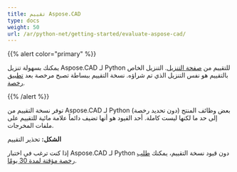 ```yaml
---
title: تقييم Aspose.CAD
type: docs
weight: 50
url: /ar/python-net/getting-started/evaluate-aspose-cad/
---
```


{{% alert color="primary" %}}

يمكنك بسهولة تنزيل Aspose.CAD لـ Python للتقييم من [صفحة التنزيل](https://downloads.aspose.com/cad/python-net). التنزيل الخاص بالتقييم هو نفس التنزيل الذي تم شراؤه. نسخة التقييم ببساطة تصبح مرخصة بعد [تطبيق رخصة](/cad/python-net/licensing/).

{{% /alert %}}

توفر نسخة التقييم من Aspose.CAD لـ Python (دون تحديد رخصة) بعض وظائف المنتج إلى حد ما لكنها ليست كاملة. أحد القيود هو أنها تضيف دائماً علامة مائية للتقييم على ملفات المخرجات.

**الشكل:** تحذير التقييم

إذا كنت ترغب في اختبار Aspose.CAD لـ Python دون قيود نسخة التقييم، يمكنك [طلب رخصة مؤقتة لمدة 30 يومًا](https://purchase.aspose.com/temporary-license).
